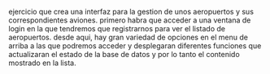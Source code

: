 ejercicio que crea una interfaz para la gestion de unos aeropuertos y sus correspondientes aviones. primero habra que acceder a una ventana de login en la que tendremos que registrarnos para ver el listado de aeropuertos. desde aqui, hay gran variedad de opciones en el menu de arriba a las que podremos acceder y desplegaran diferentes funciones que actualizaran el estado de la base de datos y por lo tanto el contenido mostrado en la lista.
